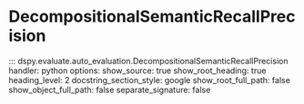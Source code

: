 # DecompositionalSemanticRecallPrecision

::: dspy.evaluate.auto_evaluation.DecompositionalSemanticRecallPrecision
    handler: python
    options:
        show_source: true
        show_root_heading: true
        heading_level: 2
        docstring_section_style: google
        show_root_full_path: false
        show_object_full_path: false
        separate_signature: false
